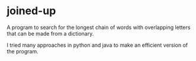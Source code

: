 # joined-up

A program to search for the longest chain of words with overlapping letters that can be made from a dictionary. 

I tried many approaches in python and java to make an efficient version of the program.
